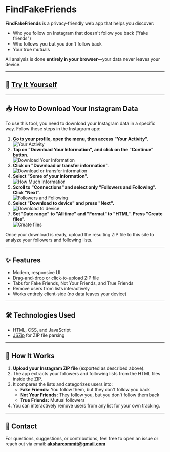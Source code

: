 # FindFakeFriends

**FindFakeFriends** is a privacy-friendly web app that helps you discover:
- Who you follow on Instagram that doesn't follow you back ("fake friends")
- Who follows you but you don't follow back
- Your true mutuals

All analysis is done **entirely in your browser**—your data never leaves your device.

---

## 🚀 [Try It Yourself](https://aksharp5.github.io/FindFakeFriends/)

---

## 📥 How to Download Your Instagram Data

To use this tool, you need to download your Instagram data in a specific way. Follow these steps in the Instagram app:

1. **Go to your profile, open the menu, then access "Your Activity".**  
   ![Your Activity](./images/findfakefriends-your-activity.png)
2. **Tap on "Download Your Information", and click on the "Continue" button.**  
   ![Download Your Information](./images/findfakefriends-download-your-information.png)
3. **Click on "Download or transfer information".**  
   ![Download or transfer information](./images/findfakefriends-download.png)
4. **Select "Some of your information".**  
   ![How Much Information](./images/findfakefriends-how-much.png)
5. **Scroll to "Connections" and select only "Followers and Following". Click "Next".**  
   ![Followers and Following](./images/findfakefriends-followers-and-following.png)
6. **Select "Download to device" and press "Next".**  
   ![Download to device](./images/findfakefriends-download-to-device.png)
7. **Set "Date range" to "All time" and "Format" to "HTML". Press "Create files".**  
   ![Create files](./images/findfakefriends-create-files.png)

Once your download is ready, upload the resulting ZIP file to this site to analyze your followers and following lists.

---

## ✨ Features
- Modern, responsive UI
- Drag-and-drop or click-to-upload ZIP file
- Tabs for Fake Friends, Not Your Friends, and True Friends
- Remove users from lists interactively
- Works entirely client-side (no data leaves your device)

---

## 🛠️ Technologies Used
- HTML, CSS, and JavaScript
- [JSZip](https://stuk.github.io/jszip/) for ZIP file parsing

---

## 📝 How It Works
1. **Upload your Instagram ZIP file** (exported as described above).
2. The app extracts your followers and following lists from the HTML files inside the ZIP.
3. It compares the lists and categorizes users into:
   - **Fake Friends:** You follow them, but they don't follow you back
   - **Not Your Friends:** They follow you, but you don't follow them back
   - **True Friends:** Mutual followers
4. You can interactively remove users from any list for your own tracking.

---

## 📧 Contact
For questions, suggestions, or contributions, feel free to open an issue or reach out via email: **aksharcommit@gmail.com**


